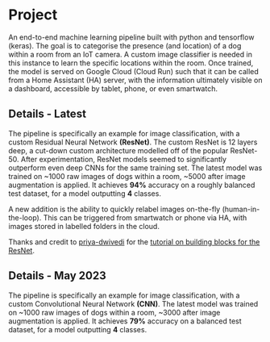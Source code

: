 # Project
An end-to-end machine learning pipeline built with python and tensorflow (keras). The goal is to categorise the presence (and location) of a dog within a room from an IoT camera. A custom image classifier is needed in this instance to learn the specific locations within the room. Once trained, the model is served on Google Cloud (Cloud Run) such that it can be called from a Home Assistant (HA) server, with the information ultimately visible on a dashboard, accessible by tablet, phone, or even smartwatch.

## Details - Latest
The pipeline is specifically an example for image classification, with a custom Residual Neural Network **(ResNet)**. The custom ResNet is 12 layers deep, a cut-down custom architecture modelled off of the popular ResNet-50. After experimentation, ResNet models seemed to significantly outperform even deep CNNs for the same training set. The latest model was trained on ~1000 raw images of dogs within a room, ~5000 after image augmentation is applied. It achieves **94%** accuracy on a roughly balanced test dataset, for a model outputting **4** classes.

A new addition is the ability to quickly relabel images on-the-fly (human-in-the-loop). This can be triggered from smartwatch or phone via HA, with images stored in labelled folders in the cloud.

Thanks and credit to [priya-dwivedi](https://github.com/priya-dwivedi) for the [tutorial on building blocks for the ResNet](https://github.com/priya-dwivedi/Deep-Learning/blob/master/resnet_keras/Residual_Networks_yourself.ipynb).

## Details - May 2023
The pipeline is specifically an example for image classification, with a custom Convolutional Neural Network **(CNN)**. The latest model was trained on ~1000 raw images of dogs within a room, ~3000 after image augmentation is applied. It achieves **79%** accuracy on a balanced test dataset, for a model outputting **4** classes.
